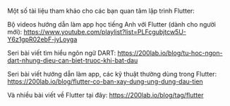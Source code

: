 Một số tài liệu tham khảo cho các bạn quan tâm lập trình Flutter:

Bộ videos hướng dẫn làm app học tiếng Anh với Flutter (dành cho người mới): https://www.youtube.com/playlist?list=PLFcgubjtcw5U-Y6z1gpR02ebF-jyLoyga

Seri bài viết tìm hiểu ngôn ngữ DART: https://200lab.io/blog/tu-hoc-ngon-dart-nhung-dieu-can-biet-truoc-khi-bat-dau

Seri bài viết hướng dẫn làm app, các kỹ thuật thường dùng trong Flutter: https://200lab.io/blog/flutter-co-ban-xay-dung-ung-dung-dau-tien

Và nhiều bài viết về Flutter tại đây: https://200lab.io/blog/tag/flutter
